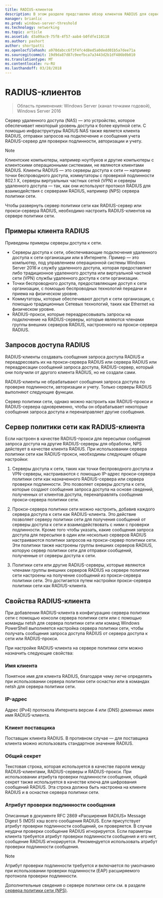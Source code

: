 ```yaml
---
title: RADIUS-клиентов
description: В этом разделе представлен обзор клиентов RADIUS для сервера политики сети в Windows Server 2016.
manager: brianlic
ms.prod: windows-server-threshold
ms.technology: networking
ms.topic: article
ms.assetid: d3a09ac9-75f8-4f57-aab4-b0fdfe110118
ms.author: pashort
author: shortpatti
ms.openlocfilehash: a970dabcc6f3f4fc4d8ed5a0dedd01b5a7dee71a
ms.sourcegitcommit: 19d9da87d87c9eefbca7a3443d2b1df486b0b010
ms.translationtype: MT
ms.contentlocale: ru-RU
ms.lasthandoff: 03/28/2018
---
```

# <a name="radius-clients"></a>RADIUS-клиентов

>Область применения: Windows Server (канал точками годовой), Windows Server 2016

Сервер удаленного доступа \(NAS\) — это устройство, которое обеспечивает некоторый уровень доступа к более крупной сети. С помощью инфраструктуры RADIUS NAS также является клиента RADIUS, отправки запросов на подключение и сообщения учета RADIUS-сервер для проверки подлинности, авторизации и учету.

>[!NOTE]
>Клиентские компьютеры, например ноутбуков и другие компьютеры с клиентскими операционными системами, не являются клиентами RADIUS. Клиенты RADIUS — это серверы доступа к сети — например точки беспроводного доступа, коммутаторы с проверкой подлинности 802.1 X, серверы виртуальных частных сетей \(VPN\) и серверы удаленного доступа — так, как они используют протокол RADIUS для взаимодействия с серверами RADIUS, например \(NPS\) сервера политики сети.

Чтобы развернуть сервер политики сети как RADIUS-сервер или прокси-сервера RADIUS, необходимо настроить RADIUS-клиентов на сервере политики сети.

## <a name="radius-client-examples"></a>Примеры клиента RADIUS

Приведены примеры серверы доступа к сети.

- Серверы доступа к сети, обеспечивающие подключения удаленного доступа к сети организации или в Интернете. Пример — это компьютер, под управлением операционной системы Windows Server 2016 и службу удаленного доступа, которая предоставляет либо традиционное удаленного доступа или виртуальной частной сети (VPN) службы удаленного доступа к сети организации.
- Точки беспроводного доступа, предоставляющие доступ к сети организации, с помощью беспроводных технологий передачи и приема на физическом уровне.
- Коммутаторы, которые обеспечивают доступ к сети организации, с помощью традиционных Сетевых технологий, таких как Ethernet на физическом уровне.
- RADIUS-прокси, которые переадресовывать запросы на подключение на RADIUS-серверы, которые являются членами группы внешних серверов RADIUS, настроенного на прокси-сервера RADIUS.

## <a name="radius-access-request-messages"></a>Запросов доступа RADIUS

RADIUS-клиенты создавать сообщения запроса доступа RADIUS и переадресовать их на прокси-сервера RADIUS или сервера RADIUS или переадресации сообщений запроса доступа, RADIUS-сервер, который они получили от другого клиента RADIUS, но не создали сами.

RADIUS-клиенты не обрабатывают сообщения запроса доступа по проверке подлинности, авторизации и учету. Только серверы RADIUS выполняют следующие функции.

Сервер политики сети, однако можно настроить как RADIUS-прокси и RADIUS-сервера одновременно, чтобы он обрабатывает некоторые сообщения запроса доступа и перенаправляет другие сообщения.

## <a name="nps-as-a-radius-client"></a>Сервер политики сети как RADIUS-клиента

Если настроен в качестве RADIUS-прокси для пересылки сообщения запроса доступа на другие RADIUS-серверы для обработки, NPS действует в качестве клиента RADIUS. При использовании сервера политики сети как RADIUS-прокси, необходимы следующие общие настройки:

1. Серверы доступа к сети, таких как точки беспроводного доступа и VPN-серверы, настраиваются с помощью IP-адрес прокси-сервера политики сети как назначенного RADIUS-сервера или сервера проверки подлинности. Это позволяет серверы доступа к сети, которые создают сообщения запроса доступа на основе сведений, полученных от клиентов доступа, перенаправлять сообщения прокси-сервера политики сети.

2. Прокси-сервера политики сети можно настроить, добавив каждого сервера доступа к сети как RADIUS-клиента. Это действие позволяет серверу политики сети для получения сообщений от серверы доступа к сети и взаимодействовать с ними с проверки подлинности. Кроме того чтобы указать, какие сообщения запроса доступа для пересылки в один или несколько серверов RADIUS настраиваются политики запросов на прокси-сервер политики сети. Эти политики также настроены группы внешних серверов RADIUS, которую сервер политики сети для отправки сообщений, полученные от серверы доступа к сети.

3. Политики сети или другие RADIUS-серверы, которые являются членами группы внешних серверов RADIUS на сервере политики сети настроены на получение сообщений из прокси-сервера политики сети. Это достигается путем настройки прокси-сервера политики сети как RADIUS-клиента.

## <a name="radius-client-properties"></a>Свойства RADIUS-клиента

При добавлении RADIUS-клиента в конфигурацию сервера политики сети с помощью консоли сервера политики сети или с помощью команды netsh для сервера политики сети или команд Windows PowerShell выполняется настройка сервера политики сети, чтобы получать сообщения запроса доступа RADIUS от сервера доступа к сети или RADIUS-прокси.

При настройке RADIUS-клиента на сервере политики сети можно назначить следующие свойства:

### <a name="client-name"></a>Имя клиента

 Понятное имя для клиента RADIUS, благодаря чему легче определять при использовании сервера политики сети оснастки или в командах netsh для сервера политики сети.

### <a name="ip-address"></a>IP-адрес

Адрес \(IPv4\) протокола Интернета версии 4 или \(DNS\) доменных имен имя RADIUS-клиента.

### <a name="client-vendor"></a>Клиент поставщика

Поставщик клиента RADIUS. В противном случае — для поставщика клиента можно использовать стандартное значение RADIUS.

### <a name="shared-secret"></a>Общий секрет

Текстовая строка, которая используется в качестве пароля между RADIUS-клиентами, RADIUS-серверы и RADIUS-прокси. При использовании атрибута проверки подлинности сообщения, общий секрет также используется в качестве ключа для шифрования сообщений RADIUS. Эта строка должна быть настроена на клиенте RADIUS и в оснастке сервера политики сети.

### <a name="message-authenticator-attribute"></a>Атрибут проверки подлинности сообщения

Описанные в документе RFC 2869 «Расширения RADIUS» Message Digest 5 \(MD5\) хэш всего сообщения RADIUS. Если присутствует атрибут проверки подлинности сообщений, он проверяется. В случае неудачи проверки сообщение RADIUS игнорируется. Если параметры клиента требуется атрибут проверки подлинности сообщения и его нет, сообщение RADIUS игнорируется. Рекомендуется использовать атрибут проверки подлинности сообщения.

>[!NOTE]
>Атрибут проверки подлинности требуется и включается по умолчанию при использовании проверки подлинности \(EAP\) расширяемого протокола проверки подлинности. 

Дополнительные сведения о сервере политики сети см. в разделе [сервера политики сети (NPS)](nps-top.md).

